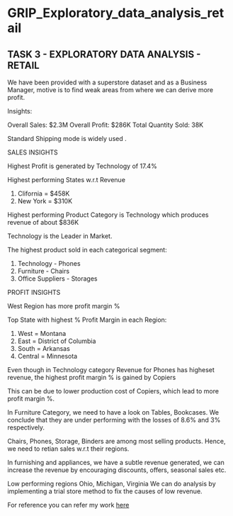# GRIP_Exploratory_data_analysis_retail

## TASK 3 - EXPLORATORY DATA ANALYSIS - RETAIL
We have been provided with a superstore dataset and as a Business Manager, motive is to find weak areas from where we can derive more profit. 

Insights:

Overall Sales: $2.3M
Overall Profit: $286K
Total Quantity Sold: 38K


Standard Shipping mode is widely used .


SALES INSIGHTS

Highest Profit is generated by Technology of 17.4%

Highest performing States w.r.t Revenue
1. Clifornia = $458K
2. New York = $310K

Highest performing Product Category is Technology which produces revenue of about $836K

Technology is the Leader in Market.

The highest product sold in each categorical segment:
1. Technology - Phones
2. Furniture - Chairs
3. Office Suppliers - Storages



PROFIT INSIGHTS

West Region has more profit margin %

Top State with highest % Profit Margin in each Region: 
1. West = Montana
2. East = District of Columbia
3. South = Arkansas
4. Central = Minnesota


Even though in Technology category 
Revenue for Phones has higheset revenue, the highest profit margin % is gained by Copiers

This can be due to lower production cost of Copiers, which lead to more profit margin %.


In Furniture Category,
we need to have a look on Tables, Bookcases.
We conclude that they are under performing with the losses of 8.6% and 3% respectively.


Chairs, Phones, Storage, Binders are among most selling products. 
Hence, we need to retian sales w.r.t their regions.

In furnishing and appliances, we have a subtle revenue generated,
we can increase the revenue by encouraging discounts, offers, seasonal sales etc.

Low performing regions
Ohio, Michigan, Virginia
We can do analysis by implementing a trial store method to fix the causes of low revenue.


For reference you can refer my work [here](https://app.powerbi.com/groups/me/reports/29bb29cd-6809-4954-bb0b-9f40b0c7f946/ReportSection)


